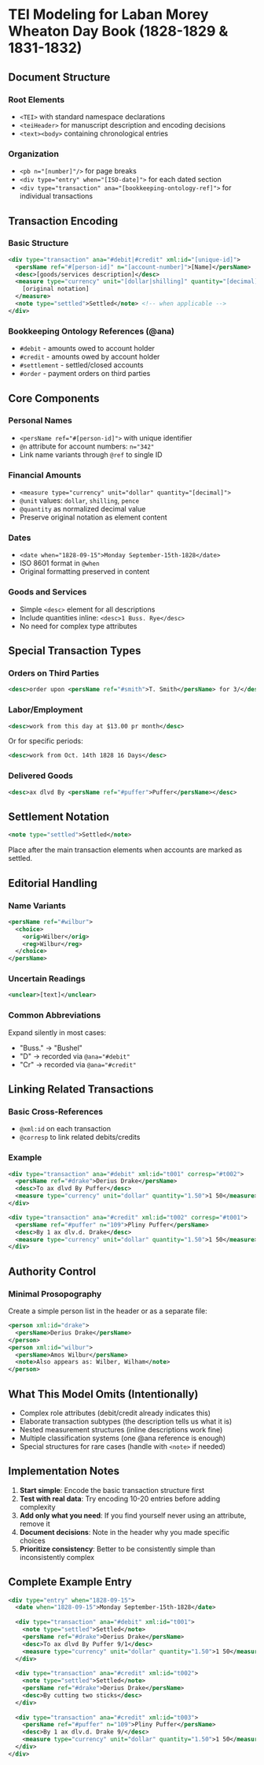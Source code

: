 # TEI Modeling for Laban Morey Wheaton Day Book (1828-1829 & 1831-1832)

## Document Structure

### Root Elements
- `<TEI>` with standard namespace declarations
- `<teiHeader>` for manuscript description and encoding decisions
- `<text><body>` containing chronological entries

### Organization
- `<pb n="[number]"/>` for page breaks
- `<div type="entry" when="[ISO-date]">` for each dated section
- `<div type="transaction" ana="[bookkeeping-ontology-ref]">` for individual transactions

## Transaction Encoding

### Basic Structure
```xml
<div type="transaction" ana="#debit|#credit" xml:id="[unique-id]">
  <persName ref="#[person-id]" n="[account-number]">[Name]</persName>
  <desc>[goods/services description]</desc>
  <measure type="currency" unit="[dollar|shilling]" quantity="[decimal]">
    [original notation]
  </measure>
  <note type="settled">Settled</note> <!-- when applicable -->
</div>
```

### Bookkeeping Ontology References (@ana)
- `#debit` - amounts owed to account holder
- `#credit` - amounts owed by account holder
- `#settlement` - settled/closed accounts
- `#order` - payment orders on third parties

## Core Components

### Personal Names
- `<persName ref="#[person-id]">` with unique identifier
- `@n` attribute for account numbers: `n="342"`
- Link name variants through `@ref` to single ID

### Financial Amounts
- `<measure type="currency" unit="dollar" quantity="[decimal]">`
- `@unit` values: `dollar`, `shilling`, `pence`
- `@quantity` as normalized decimal value
- Preserve original notation as element content

### Dates
- `<date when="1828-09-15">Monday September-15th-1828</date>`
- ISO 8601 format in `@when`
- Original formatting preserved in content

### Goods and Services
- Simple `<desc>` element for all descriptions
- Include quantities inline: `<desc>1 Buss. Rye</desc>`
- No need for complex type attributes

## Special Transaction Types

### Orders on Third Parties
```xml
<desc>order upon <persName ref="#smith">T. Smith</persName> for 3/</desc>
```

### Labor/Employment
```xml
<desc>work from this day at $13.00 pr month</desc>
```
Or for specific periods:
```xml
<desc>work from Oct. 14th 1828 16 Days</desc>
```

### Delivered Goods
```xml
<desc>ax dlvd By <persName ref="#puffer">Puffer</persName></desc>
```

## Settlement Notation
```xml
<note type="settled">Settled</note>
```
Place after the main transaction elements when accounts are marked as settled.

## Editorial Handling

### Name Variants
```xml
<persName ref="#wilbur">
  <choice>
    <orig>Wilber</orig>
    <reg>Wilbur</reg>
  </choice>
</persName>
```

### Uncertain Readings
```xml
<unclear>[text]</unclear>
```

### Common Abbreviations
Expand silently in most cases:
- "Buss." → "Bushel"
- "D" → recorded via `@ana="#debit"`
- "Cr" → recorded via `@ana="#credit"`

## Linking Related Transactions

### Basic Cross-References
- `@xml:id` on each transaction
- `@corresp` to link related debits/credits

### Example
```xml
<div type="transaction" ana="#debit" xml:id="t001" corresp="#t002">
  <persName ref="#drake">Derius Drake</persName>
  <desc>To ax dlvd By Puffer</desc>
  <measure type="currency" unit="dollar" quantity="1.50">1 50</measure>
</div>

<div type="transaction" ana="#credit" xml:id="t002" corresp="#t001">
  <persName ref="#puffer" n="109">Pliny Puffer</persName>
  <desc>By 1 ax dlv.d. Drake</desc>
  <measure type="currency" unit="dollar" quantity="1.50">1 50</measure>
</div>
```

## Authority Control

### Minimal Prosopography
Create a simple person list in the header or as a separate file:
```xml
<person xml:id="drake">
  <persName>Derius Drake</persName>
</person>
<person xml:id="wilbur">
  <persName>Amos Wilbur</persName>
  <note>Also appears as: Wilber, Wilham</note>
</person>
```

## What This Model Omits (Intentionally)

- Complex role attributes (debit/credit already indicates this)
- Elaborate transaction subtypes (the description tells us what it is)
- Nested measurement structures (inline descriptions work fine)
- Multiple classification systems (one @ana reference is enough)
- Special structures for rare cases (handle with `<note>` if needed)

## Implementation Notes

1. **Start simple**: Encode the basic transaction structure first
2. **Test with real data**: Try encoding 10-20 entries before adding complexity
3. **Add only what you need**: If you find yourself never using an attribute, remove it
4. **Document decisions**: Note in the header why you made specific choices
5. **Prioritize consistency**: Better to be consistently simple than inconsistently complex

## Complete Example Entry

```xml
<div type="entry" when="1828-09-15">
  <date when="1828-09-15">Monday September-15th-1828</date>
  
  <div type="transaction" ana="#debit" xml:id="t001">
    <note type="settled">Settled</note>
    <persName ref="#drake">Derius Drake</persName>
    <desc>To ax dlvd By Puffer 9/1</desc>
    <measure type="currency" unit="dollar" quantity="1.50">1 50</measure>
  </div>
  
  <div type="transaction" ana="#credit" xml:id="t002">
    <note type="settled">Settled</note>
    <persName ref="#drake">Derius Drake</persName>
    <desc>By cutting two sticks</desc>
  </div>
  
  <div type="transaction" ana="#credit" xml:id="t003">
    <persName ref="#puffer" n="109">Pliny Puffer</persName>
    <desc>By 1 ax dlv.d. Drake 9/</desc>
    <measure type="currency" unit="dollar" quantity="1.50">1 50</measure>
  </div>
</div>
```